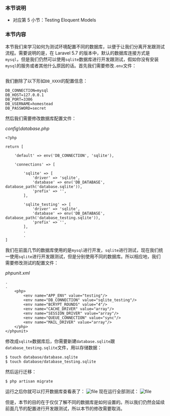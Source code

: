 ### 本节说明
* 对应第 5 小节：Testing Eloquent Models

### 本节内容
本节我们来学习如何为测试环境配置不同的数据库，以便于让我们分离开发跟测试流程。需要说明的是，在 Laravel 5.7 的版本中，默认的数据库连接方式是`mysql`，但是我们仍然可以使用`sqlite`数据库进行开发跟测试，假如你没有安装`mysql`的服务或者其他什么原因的话。首先我们需要修改`.env`文件：

```

```
我们删除了以下形如`DB_XXXX`的配置信息：
```
DB_CONNECTION=mysql
DB_HOST=127.0.0.1
DB_PORT=3306
DB_USERNAME=homestead
DB_PASSWORD=secret
```
然后我们需要修改数据库配置文件：

*config\database.php*
```
<?php

return [

    'default' => env('DB_CONNECTION', 'sqlite'),

    'connections' => [

        'sqlite' => [
            'driver' => 'sqlite',
            'database' => env('DB_DATABASE', database_path('database.sqlite')),
            'prefix' => '',
        ],

        'sqlite_testing' => [
            'driver' => 'sqlite',
            'database' => env('DB_DATABASE', database_path('database_testing.sqlite')),
            'prefix' => '',
        ],
		.
		.
]
```

我们在前面几节的数据库使用的是`mysql`进行开发，`sqlite`进行测试，现在我们统一使用`sqlite`进行开发跟测试，但是分别使用不同的数据库。所以相应地，我们需要修改测试的配置文件：

*phpunit.xml*
```
.
.
	<php>
        <env name="APP_ENV" value="testing"/>
        <env name="DB_CONNECTION" value="sqlite_testing"/>
        <env name="BCRYPT_ROUNDS" value="4"/>
        <env name="CACHE_DRIVER" value="array"/>
        <env name="SESSION_DRIVER" value="array"/>
        <env name="QUEUE_CONNECTION" value="sync"/>
        <env name="MAIL_DRIVER" value="array"/>
    </php>
</phpunit>
```
修改成`sqlite`数据库后，你需要新建`database.sqlite`跟`database_testing.sqlite`文件，用以存储数据：
```
$ touch database/database.sqlite
$ touch database/database_testing.sqlite
```
然后运行迁移：
```
$ php artisan migrate
```
运行之后你就可以打开数据库查看表了：
![file](https://lccdn.phphub.org/uploads/images/201810/19/19192/L9C5GvNnqB.png?imageView2/2/w/1240/h/0)
现在运行全部测试：
![file](https://lccdn.phphub.org/uploads/images/201810/19/19192/cm2Bo6OIKI.png?imageView2/2/w/1240/h/0)

但是，本节的目的在于仅仅了解不同的数据库是如何设置的。所以我们仍然会延续前面几节的配置进行开发跟测试，所以本节的修改需要取消。
